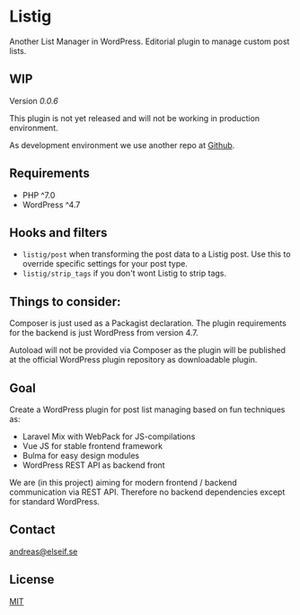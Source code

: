 # Listig
Another List Manager in WordPress.
Editorial plugin to manage custom post lists.

## WIP
Version *0.0.6*

This plugin is not yet released and will not be working in production environment.

As development environment we use another repo at [Github](https://github.com/ekandreas/listig.app).

## Requirements
* PHP ^7.0 
* WordPress ^4.7

## Hooks and filters
* `listig/post` when transforming the post data to a Listig post. Use this to override specific settings for your post type.
* `listig/strip_tags` if you don't wont Listig to strip tags.

## Things to consider:
Composer is just used as a Packagist declaration. 
The plugin requirements for the backend is just WordPress from version 4.7.

Autoload will not be provided via Composer 
as the plugin will be published at the official WordPress plugin repository as downloadable plugin.

## Goal
Create a WordPress plugin for post list managing based on fun techniques as: 
* Laravel Mix with WebPack for JS-compilations
* Vue JS for stable frontend framework
* Bulma for easy design modules
* WordPress REST API as backend front

We are (in this project) aiming for modern frontend / backend communication via REST API.
Therefore no backend dependencies except for standard WordPress.

## Contact
andreas@elseif.se

## License
[MIT](https://opensource.org/licenses/MIT)